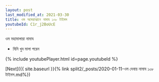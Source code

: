 ```yaml
---
layout: post
last_modified_at: 2021-03-30
title: ওম অমেয়াত্মানে নামায ১০৮ টাইমস
youtubeId: C1r_j2BoUcE
---
```

 
 
 ওম মহামালায়া নামায  
 
 -  যিনি খুব মালা পরেন 
 
  
 
  
 
 
 
 
 
 


{% include youtubePlayer.html id=page.youtubeId %}
 
[Next]({{ site.baseurl }}{% link  split2/_posts/2020-01-11-ওম দেবায় নামায ১০৮ টাইমস.md%})
 
